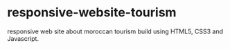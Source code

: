 # responsive-website-tourism
responsive web site about moroccan tourism build using HTML5, CSS3 and Javascript.

